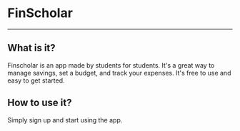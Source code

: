 # FinScholar

___

## What is it?

Finscholar is an app made by students for students. 
It's a great way to manage savings, set a budget, and track your expenses.
It's free to use and easy to get started.

## How to use it?

Simply sign up and start using the app.
